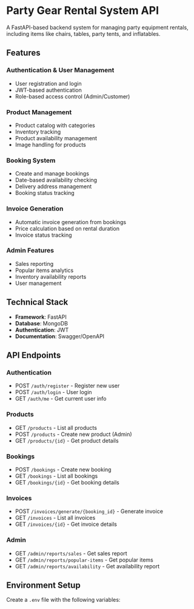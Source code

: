 # Party Gear Rental System API

A FastAPI-based backend system for managing party equipment rentals, including items like chairs, tables, party tents, and inflatables.

## Features

### Authentication & User Management
- User registration and login
- JWT-based authentication
- Role-based access control (Admin/Customer)

### Product Management
- Product catalog with categories
- Inventory tracking
- Product availability management
- Image handling for products

### Booking System
- Create and manage bookings
- Date-based availability checking
- Delivery address management
- Booking status tracking

### Invoice Generation
- Automatic invoice generation from bookings
- Price calculation based on rental duration
- Invoice status tracking

### Admin Features
- Sales reporting
- Popular items analytics
- Inventory availability reports
- User management

## Technical Stack

- **Framework**: FastAPI
- **Database**: MongoDB
- **Authentication**: JWT
- **Documentation**: Swagger/OpenAPI

## API Endpoints

### Authentication
- POST `/auth/register` - Register new user
- POST `/auth/login` - User login
- GET `/auth/me` - Get current user info

### Products
- GET `/products` - List all products
- POST `/products` - Create new product (Admin)
- GET `/products/{id}` - Get product details

### Bookings
- POST `/bookings` - Create new booking
- GET `/bookings` - List all bookings
- GET `/bookings/{id}` - Get booking details

### Invoices
- POST `/invoices/generate/{booking_id}` - Generate invoice
- GET `/invoices` - List all invoices
- GET `/invoices/{id}` - Get invoice details

### Admin
- GET `/admin/reports/sales` - Get sales report
- GET `/admin/reports/popular-items` - Get popular items
- GET `/admin/reports/availability` - Get availability report

## Environment Setup

Create a `.env` file with the following variables: